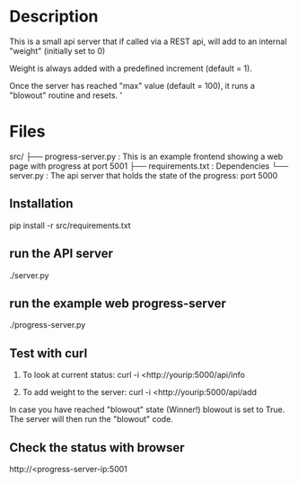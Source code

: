# Description
This is a small api server that if called via a REST api, will add to an internal "weight" (initially set to 0)

Weight is always added with a predefined increment (default = 1).

Once the server has reached "max" value (default = 100), it runs a "blowout" routine and resets.
'

# Files

src/
├── progress-server.py : This is an example frontend showing a web page with progress at port 5001
├── requirements.txt : Dependencies
└── server.py : The api server that holds the state of the progress: port 5000


## Installation

pip install -r src/requirements.txt

## run the API server

./server.py

## run the example web progress-server
./progress-server.py

## Test with curl

1. To look at current status:
curl -i <http://yourip:5000/api/info

2. To add weight to the server:
curl -i <http://yourip:5000/api/add

In case you have reached "blowout" state (Winner!) blowout is set to True.
The server will then run the "blowout" code.

## Check the status with browser

http://<progress-server-ip:5001
